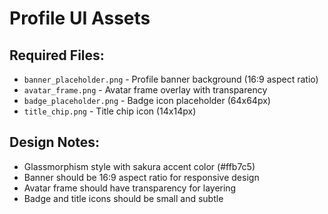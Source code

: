 # Profile UI Assets

## Required Files:
- `banner_placeholder.png` - Profile banner background (16:9 aspect ratio)
- `avatar_frame.png` - Avatar frame overlay with transparency
- `badge_placeholder.png` - Badge icon placeholder (64x64px)
- `title_chip.png` - Title chip icon (14x14px)

## Design Notes:
- Glassmorphism style with sakura accent color (#ffb7c5)
- Banner should be 16:9 aspect ratio for responsive design
- Avatar frame should have transparency for layering
- Badge and title icons should be small and subtle
